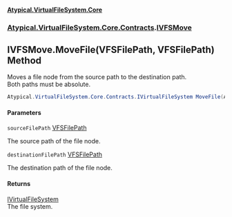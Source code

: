 #### [Atypical.VirtualFileSystem.Core](VirtualFileSystem.md 'VirtualFileSystem')
### [Atypical.VirtualFileSystem.Core.Contracts](VirtualFileSystem.md#Atypical.VirtualFileSystem.Core.Contracts 'Atypical.VirtualFileSystem.Core.Contracts').[IVFSMove](IVFSMove.md 'Atypical.VirtualFileSystem.Core.Contracts.IVFSMove')

## IVFSMove.MoveFile(VFSFilePath, VFSFilePath) Method

Moves a file node from the source path to the destination path.  
Both paths must be absolute.

```csharp
Atypical.VirtualFileSystem.Core.Contracts.IVirtualFileSystem MoveFile(Atypical.VirtualFileSystem.Core.VFSFilePath sourceFilePath, Atypical.VirtualFileSystem.Core.VFSFilePath destinationFilePath);
```
#### Parameters

<a name='Atypical.VirtualFileSystem.Core.Contracts.IVFSMove.MoveFile(Atypical.VirtualFileSystem.Core.VFSFilePath,Atypical.VirtualFileSystem.Core.VFSFilePath).sourceFilePath'></a>

`sourceFilePath` [VFSFilePath](VFSFilePath.md 'Atypical.VirtualFileSystem.Core.VFSFilePath')

The source path of the file node.

<a name='Atypical.VirtualFileSystem.Core.Contracts.IVFSMove.MoveFile(Atypical.VirtualFileSystem.Core.VFSFilePath,Atypical.VirtualFileSystem.Core.VFSFilePath).destinationFilePath'></a>

`destinationFilePath` [VFSFilePath](VFSFilePath.md 'Atypical.VirtualFileSystem.Core.VFSFilePath')

The destination path of the file node.

#### Returns
[IVirtualFileSystem](IVirtualFileSystem.md 'Atypical.VirtualFileSystem.Core.Contracts.IVirtualFileSystem')  
The file system.